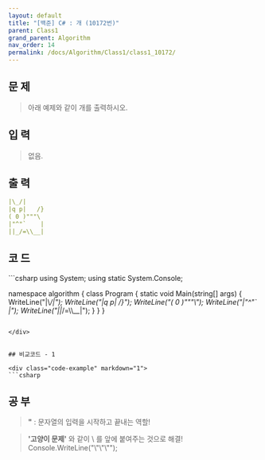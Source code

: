 ```yaml
---
layout: default
title: "[백준] C# : 개 (10172번)"
parent: Class1
grand_parent: Algorithm
nav_order: 14
permalink: /docs/Algorithm/Class1/class1_10172/
---
```


## 문 제
> 아래 예제와 같이 개를 출력하시오.


## 입 력
> 없음.



## 출 력


```yaml
|\_/|
|q p|   /}
( 0 )"""\
|"^"`    |
||_/=\\__|
```


## 코 드

> 

<div class="code-example" markdown="1">
```csharp
using System;
using static System.Console;

namespace algorithm
{
    class Program
    {
        static void Main(string[] args)
        {
            WriteLine("|\\_/|");
            WriteLine("|q p|   /}");
            WriteLine("( 0 )\"\"\"\\");
            WriteLine("|\"^\"`    |");
            WriteLine("||_/=\\\\__|");
        }
    }
}
```

</div>


## 비교코드 - 1

<div class="code-example" markdown="1">
```csharp

```

</div>



## 공 부

> **"** : 문자열의 입력을 시작하고 끝내는 역할!

> **'고양이 문제'** 와 같이 \\ 를 앞에 붙여주는 것으로 해결!
Console.WriteLine("\\"\\"\\"");